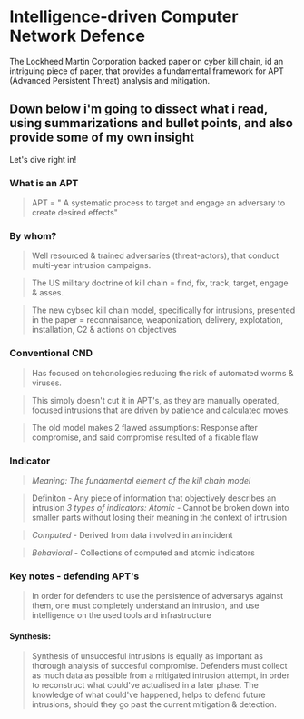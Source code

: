 # Intelligence-driven Computer Network Defence
The Lockheed Martin Corporation backed paper on cyber kill chain, id an intriguing piece of paper, that provides a fundamental framework for APT (Advanced Persistent Threat) analysis and mitigation. 

## Down below i'm going to dissect what i read, using summarizations and bullet points, and also provide some of my own insight
Let's dive right in!

### What is an APT 
> APT = " A systematic process to target and engage an adversary to create desired effects"
### By whom? 
> Well resourced & trained adversaries (threat-actors), that conduct multi-year intrusion campaigns.

> The US military doctrine of kill chain = find, fix, track, target, engage & asses.

> The new cybsec kill chain model, specifically for intrusions, presented in the paper = reconnaisance, weaponization, delivery, explotation, installation, C2 & actions on objectives


### Conventional CND 
> Has focused on tehcnologies reducing the risk of automated worms & viruses.

> This simply doesn't cut it in APT's, as they are manually operated, focused intrusions that are driven by patience and calculated moves.

> The old model makes 2 flawed assumptions: Response after compromise, and said compromise resulted of a fixable flaw



### Indicator 
> *Meaning: The fundamental element of the kill chain model*

> Definiton - Any piece of information that objectively describes an intrusion
*3 types of indicators:*
> *Atomic* - Cannot be broken down into smaller parts without losing their meaning in the context of intrusion

> *Computed* - Derived from data involved in an incident

> *Behavioral* - Collections of computed and atomic indicators

### Key notes - defending APT's
 > In order for defenders to use the persistence of adversarys against them, one must completely understand an intrusion, and use intelligence on the used tools and infrastructure
#### Synthesis:
> Synthesis of unsuccesful intrusions is equally as important as thorough analysis of succesful compromise. 
> Defenders must collect as much data as possible from a mitigated intrusion attempt, in order to reconstruct what could've actualised in a later phase. 
> The knowledge of what could've happened, helps to defend future intrusions, should they go past the current mitigation & detection. 

